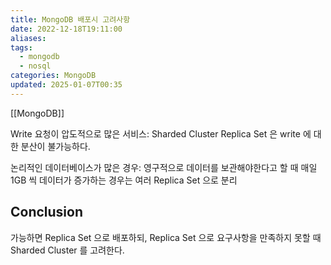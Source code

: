 ```yaml
---
title: MongoDB 배포시 고려사항
date: 2022-12-18T19:11:00
aliases: 
tags:
  - mongodb
  - nosql
categories: MongoDB
updated: 2025-01-07T00:35
---
```


[[MongoDB]]

Write 요청이 압도적으로 많은 서비스: Sharded Cluster
Replica Set 은 write 에 대한 분산이 불가능하다.

논리적인 데이터베이스가 많은 경우: 영구적으로 데이터를 보관해야한다고 할 때 매일 1GB 씩 데이터가 증가하는 경우는 여러 Replica Set 으로 분리

## Conclusion

가능하면 Replica Set 으로 배포하되, Replica Set 으로 요구사항을 만족하지 못할 때 Sharded Cluster 를 고려한다.